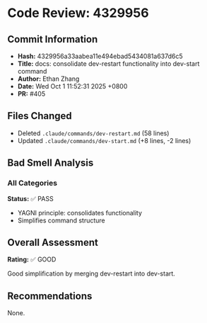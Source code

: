 # Code Review: 4329956

## Commit Information
- **Hash:** 4329956a33aabea11e494ebad5434081a637d6c5
- **Title:** docs: consolidate dev-restart functionality into dev-start command
- **Author:** Ethan Zhang
- **Date:** Wed Oct 1 11:52:31 2025 +0800
- **PR:** #405

## Files Changed
- Deleted `.claude/commands/dev-restart.md` (58 lines)
- Updated `.claude/commands/dev-start.md` (+8 lines, -2 lines)

## Bad Smell Analysis

### All Categories
**Status:** ✅ PASS
- YAGNI principle: consolidates functionality
- Simplifies command structure

## Overall Assessment
**Rating:** ✅ GOOD

Good simplification by merging dev-restart into dev-start.

## Recommendations
None.
